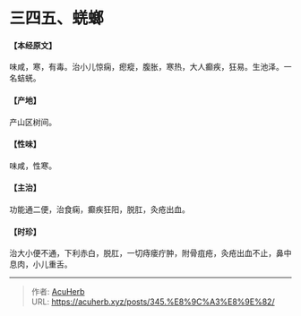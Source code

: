 # 三四五、蜣螂


#### 【本经原文】
味咸，寒，有毒。治小儿惊痫，瘛瘲，腹胀，寒热，大人癫疾，狂易。生池泽。一名蛣蜣。
#### 【产地】
产山区树间。
#### 【性味】
味咸，性寒。
#### 【主治】
功能通二便，治食痫，癫疾狂阳，脱肛，灸疮出血。
#### 【时珍】
治大小便不通，下利赤白，脱肛，一切痔瘘疔肿，附骨疽疮，灸疮出血不止，鼻中息肉，小儿重舌。

---

> 作者: [AcuHerb](https://acuherb.xyz)  
> URL: https://acuherb.xyz/posts/345.%E8%9C%A3%E8%9E%82/  

